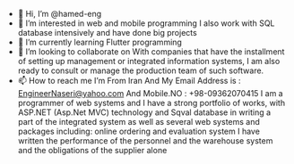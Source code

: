 - 👋 Hi, I’m @hamed-eng
- 👀 I’m interested in web and mobile programming
I also work with SQL database intensively and have done big projects
- 🌱 I’m currently learning Flutter programming
- 💞️ I’m looking to collaborate on With companies that have the installment of setting up management or integrated information systems, I am also ready to consult or manage the production team of such software.
- 📫 How to reach me I’m From Iran And My Email Address is : EngineerNaseri@yahoo.com And Mobile.NO : +98-09362070415
I am a programmer of web systems and I have a strong portfolio of works, with ASP.NET (Asp.Net MVC) technology and Sqval database in writing a part of the integrated system as well as several web systems and packages including: online ordering and evaluation system I have written the performance of the personnel and the warehouse system and the obligations of the supplier alone
<!---
hamed-eng/hamed-eng is a ✨ special ✨ repository because its `README.md` (this file) appears on your GitHub profile.
You can click the Preview link to take a look at your changes.
--->

